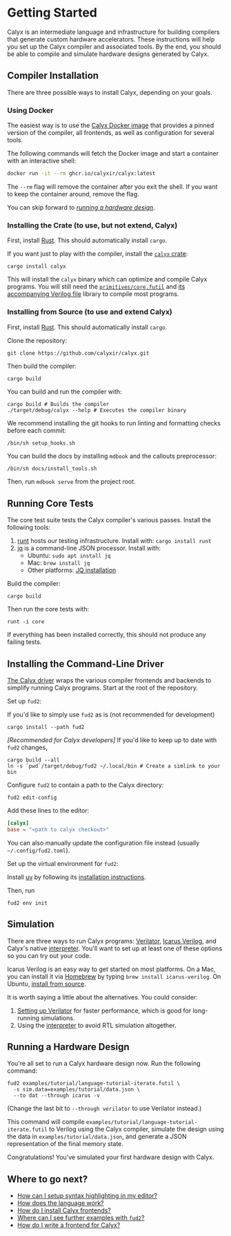# Getting Started

Calyx is an intermediate language and infrastructure for building compilers
that generate custom hardware accelerators.
These instructions will help you set up the Calyx compiler and associated
tools.
By the end, you should be able to compile and simulate hardware designs
generated by Calyx.

## Compiler Installation

There are three possible ways to install Calyx, depending on your goals.

### Using Docker

The easiest way is to use the [Calyx Docker image][calyx-docker] that provides a pinned version of the compiler, all frontends, as well as configuration for several tools.

The following commands will fetch the Docker image and start a container with an interactive shell:

```sh
docker run -it --rm ghcr.io/calyxir/calyx:latest
```

The `--rm` flag will remove the container after you exit the shell. If you want to keep the container around, remove the flag.

You can skip forward to [*running a hardware design*][hw-design].

### Installing the Crate (to use, but not extend, Calyx)

First, install [Rust][rust].
This should automatically install `cargo`.

If you want just to play with the compiler, install the [`calyx` crate][calyx-crate]:

```
cargo install calyx
```

This will install the `calyx` binary which can optimize and compile Calyx programs. You will still need the [`primitives/core.futil`][core-lib] and [its accompanying Verilog file](https://github.com/calyxir/calyx/blob/master/primitives/core.sv) library to compile most programs.

### Installing from Source (to use and extend Calyx)

First, install [Rust][rust].
This should automatically install `cargo`.

Clone the repository:

```
git clone https://github.com/calyxir/calyx.git
```

Then build the compiler:

```
cargo build
```

You can build and run the compiler with:

```
cargo build # Builds the compiler
./target/debug/calyx --help # Executes the compiler binary
```

We recommend installing the git hooks to run linting and formatting checks before each commit:

```shell
/bin/sh setup_hooks.sh
```

You can build the docs by installing `mdbook` and the callouts preprocessor:

```sh
/bin/sh docs/install_tools.sh
```

Then, run `mdbook serve` from the project root.

## Running Core Tests

The core test suite tests the Calyx compiler's various passes.
Install the following tools:

  1. [runt][] hosts our testing infrastructure. Install with:
  `cargo install runt`
  2. [jq][] is a command-line JSON processor. Install with:
     * Ubuntu: `sudo apt install jq`
     * Mac: `brew install jq`
     * Other platforms: [JQ installation][jq-install]

Build the compiler:

```
cargo build
```

Then run the core tests with:

```
runt -i core
```

If everything has been installed correctly, this should not produce any failing
tests.

## Installing the Command-Line Driver

[The Calyx driver](./running-calyx/fud2) wraps the various compiler frontends and
backends to simplify running Calyx programs.
Start at the root of the repository.

Set up `fud2`:

If you'd like to simply use `fud2` as is (not recommended for development)
```
cargo install --path fud2
```

*[Recommended for Calyx developers]* If you'd like to keep up to date with `fud2` changes,
```
cargo build --all
ln -s `pwd`/target/debug/fud2 ~/.local/bin # Create a simlink to your bin
```

Configure `fud2` to contain a path to the Calyx directory:

```
fud2 edit-config
```

Add these lines to the editor:

```toml
[calyx]
base = "<path to calyx checkout>"
```

You can also manually update the configuration file instead (usually `~/.config/fud2.toml`).

Set up the virtual environment for `fud2`:

Install [uv][] by following its [installation instructions](https://docs.astral.sh/uv/getting-started/installation/).

Then, run
```
fud2 env init
```

## Simulation

There are three ways to run Calyx programs:
[Verilator][], [Icarus Verilog][], and Calyx's native [interpreter][].
You'll want to set up at least one of these options so you can try out your code.

Icarus Verilog is an easy way to get started on most platforms.
On a Mac, you can install it via [Homebrew][] by typing `brew install icarus-verilog`.
On Ubuntu, [install from source][icarus-install-source].

It is worth saying a little about the alternatives.
You could consider:

1. [Setting up Verilator][fud2-verilator] for faster performance, which is good for long-running simulations.
2. Using the [interpreter][] to avoid RTL simulation altogether.

## Running a Hardware Design

You're all set to run a Calyx hardware design now. Run the following command:

```
fud2 examples/tutorial/language-tutorial-iterate.futil \
  -s sim.data=examples/tutorial/data.json \
  --to dat --through icarus -v
```

(Change the last bit to `--through verilator` to use Verilator instead.)

This command will compile `examples/tutorial/language-tutorial-iterate.futil` to Verilog
using the Calyx compiler, simulate the design using the data in `examples/tutorial/data.json`, and generate a JSON representation of the
final memory state.

Congratulations! You've simulated your first hardware design with Calyx.

## Where to go next?

* [How can I setup syntax highlighting in my editor?](./tools/editor-highlighting.md)
* [How does the language work?](./tutorial/language-tut.md)
* [How do I install Calyx frontends?](./running-calyx/fud/index.html#dahlia-fronted)
* [Where can I see further examples with `fud2`?](./running-calyx/fud2/examples.md)
* [How do I write a frontend for Calyx?](./tutorial/frontend-tut.md)

[rust]: https://doc.rust-lang.org/cargo/getting-started/installation.html
[runt]: https://github.com/rachitnigam/runt
[verilator]: https://www.veripool.org/wiki/verilator
[icarus verilog]: http://iverilog.icarus.com
[jq]: https://stedolan.github.io/jq/
[jq-install]: https://stedolan.github.io/jq/
[flit]: https://flit.readthedocs.io/en/latest/
[interpreter]: ./running-calyx/interpreter.md
[homebrew]: https://brew.sh
[fud2-icarus]: ./running-calyx/fud2/index.md#icarus-verilog
[fud2-verilator]: ./running-calyx/fud2/index.md#verilator
[icarus-install-source]: https://iverilog.fandom.com/wiki/Installation_Guide#Installation_From_Source
[calyx-crate]: https://crates.io/crates/calyx
[core-lib]: https://github.com/calyxir/calyx/blob/master/primitives/core.futil
[calyx-docker]: https://github.com/calyxir/calyx/pkgs/container/calyx
[hw-design]: ./intro.md#running-a-hardware-design
[uv]: https://docs.astral.sh/uv/